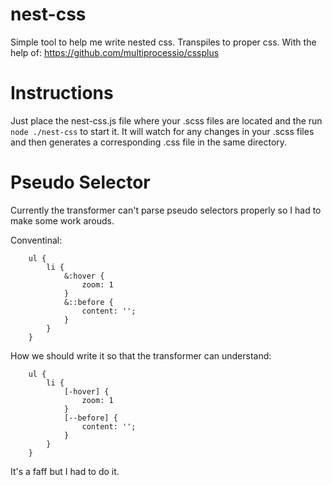 # nest-css
Simple tool to help me write nested css. Transpiles to proper css. With the help of: https://github.com/multiprocessio/cssplus

# Instructions
Just place the nest-css.js file where your .scss files are located and the run ```node ./nest-css``` to start it. It will watch for any changes in your .scss files and then generates a corresponding .css file in the same directory.

# Pseudo Selector
Currently the transformer can't parse pseudo selectors properly so I had to make some work arouds.

Conventinal:
```
    ul {
        li {
            &:hover {
                zoom: 1
            }
            &::before {
                content: '';
            }
        }
    }

```

How we should write it so that the transformer can understand:
```
    ul {
        li {
            [-hover] {
                zoom: 1
            }
            [--before] {
                content: '';
            }
        }
    }

```
It's a faff but I had to do it.